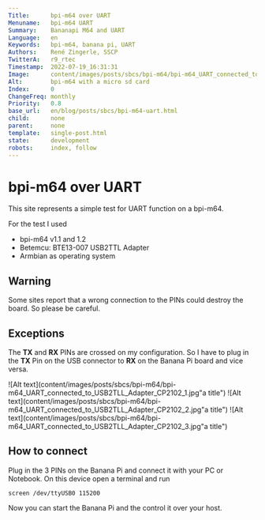 ```yaml
---
Title:      bpi-m64 over UART
Menuname:   bpi-m64 UART
Summary:    Bananapi M64 and UART
Language:   en
Keywords:   bpi-m64, banana pi, UART
Authors:    René Zingerle, SSCP
TwitterA:   r9_rtec
Timestamp:  2022-07-19_16:31:31
Image:      content/images/posts/sbcs/bpi-m64/bpi-m64_UART_connected_to_USB2TLL_Adapter_CP2102_3.jpg
Alt:        bpi-m64 with a micro sd card
Index:      0
ChangeFreq: monthly
Priority:   0.8
base_url:   en/blog/posts/sbcs/bpi-m64-uart.html
child:      none
parent:     none
template:   single-post.html
state:      development
robots:     index, follow
---
```


# bpi-m64 over UART

This site represents a simple test for UART function on a bpi-m64.

For the test I used

- bpi-m64 v1.1 and 1.2
- Betemcu: BTE13-007 USB2TTL Adapter
- Armbian as operating system

## Warning

Some sites report that a wrong connection to the PINs could destroy the board. So please be careful.

## Exceptions

The **TX** and **RX** PINs are crossed on my configuration. So I have to plug in the **TX** Pin on the USB connector to **RX** on the Banana Pi board and vice versa.


![Alt text](content/images/posts/sbcs/bpi-m64/bpi-m64_UART_connected_to_USB2TLL_Adapter_CP2102_1.jpg"a title")
![Alt text](content/images/posts/sbcs/bpi-m64/bpi-m64_UART_connected_to_USB2TLL_Adapter_CP2102_2.jpg"a title")
![Alt text](content/images/posts/sbcs/bpi-m64/bpi-m64_UART_connected_to_USB2TLL_Adapter_CP2102_3.jpg"a title")

## How to connect

Plug in the 3 PINs on the Banana Pi and connect it with your PC or Notebook. On this device open a terminal and run

    screen /dev/ttyUSB0 115200

Now you can start the Banana Pi and the control it over your host.
